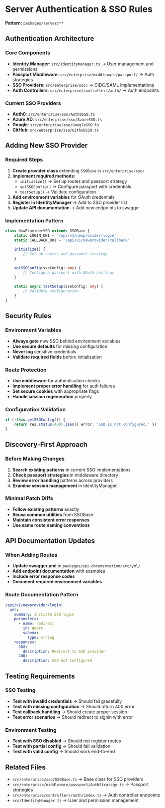 # Server Authentication & SSO Rules

**Pattern:** `packages/server/**`

## Authentication Architecture

### Core Components
- **Identity Manager**: `src/IdentityManager.ts` → User management and permissions
- **Passport Middleware**: `src/enterprise/middleware/passport/` → Auth strategies
- **SSO Providers**: `src/enterprise/sso/` → OIDC/SAML implementations
- **Auth Controllers**: `src/enterprise/controllers/auth/` → Auth endpoints

### Current SSO Providers
- **Auth0**: `src/enterprise/sso/Auth0SSO.ts`
- **Azure AD**: `src/enterprise/sso/AzureSSO.ts` 
- **Google**: `src/enterprise/sso/GoogleSSO.ts`
- **GitHub**: `src/enterprise/sso/GithubSSO.ts`

## Adding New SSO Provider

### Required Steps
1. **Create provider class** extending `SSOBase` in `src/enterprise/sso/`
2. **Implement required methods**:
   - `initialize()` → Set up routes and passport strategy
   - `setSSOConfig()` → Configure passport with credentials
   - `testSetup()` → Validate configuration
3. **Add environment variables** for OAuth credentials
4. **Register in IdentityManager** → Add to SSO provider list
5. **Update API documentation** → Add new endpoints to swagger

### Implementation Pattern
```typescript
class NewProviderSSO extends SSOBase {
    static LOGIN_URI = '/api/v1/newprovider/login'
    static CALLBACK_URI = '/api/v1/newprovider/callback'
    
    initialize() {
        // Set up routes and passport strategy
    }
    
    setSSOConfig(ssoConfig: any) {
        // Configure passport with OAuth settings
    }
    
    static async testSetup(ssoConfig: any) {
        // Validate configuration
    }
}
```

## Security Rules

### Environment Variables
- **Always gate** new SSO behind environment variables
- **Use secure defaults** for missing configuration
- **Never log** sensitive credentials
- **Validate required fields** before initialization

### Route Protection
- **Use middleware** for authentication checks
- **Implement proper error handling** for auth failures
- **Set secure cookies** with appropriate flags
- **Handle session regeneration** properly

### Configuration Validation
```typescript
if (!this.getSSOConfig()) {
    return res.status(400).json({ error: 'SSO is not configured.' })
}
```

## Discovery-First Approach

### Before Making Changes
1. **Search existing patterns** in current SSO implementations
2. **Check passport strategies** in middleware directory
3. **Review error handling** patterns across providers
4. **Examine session management** in IdentityManager

### Minimal Patch Diffs
- **Follow existing patterns** exactly
- **Reuse common utilities** from SSOBase
- **Maintain consistent error responses**
- **Use same route naming conventions**

## API Documentation Updates

### When Adding Routes
- **Update swagger.yml** in `packages/api-documentation/src/yml/`
- **Add endpoint documentation** with examples
- **Include error response codes**
- **Document required environment variables**

### Route Documentation Pattern
```yaml
/api/v1/newprovider/login:
  get:
    summary: Initiate SSO login
    parameters:
      - name: redirect
        in: query
        schema:
          type: string
    responses:
      302:
        description: Redirect to SSO provider
      400:
        description: SSO not configured
```

## Testing Requirements

### SSO Testing
- **Test with invalid credentials** → Should fail gracefully
- **Test with missing configuration** → Should return 400 error
- **Test callback handling** → Should create proper session
- **Test error scenarios** → Should redirect to signin with error

### Environment Testing
- **Test with SSO disabled** → Should not register routes
- **Test with partial config** → Should fail validation
- **Test with valid config** → Should work end-to-end

## Related Files
- `src/enterprise/sso/SSOBase.ts` → Base class for SSO providers
- `src/enterprise/middleware/passport/AuthStrategy.ts` → Passport strategies
- `src/enterprise/controllers/auth/index.ts` → Auth controller endpoints
- `src/IdentityManager.ts` → User and permission management
